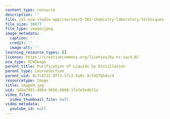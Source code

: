 ```yaml
---
content_type: resource
description: ''
file: /ol-ocw-studio-app/courses/5-301-chemistry-laboratory-techniques-january-iap-2012/34ba7981d954965688601fa7e5e4b71a_image9.jpg
file_size: 38877
file_type: image/jpeg
image_metadata:
  caption: ''
  credit: ''
  image-alt: ''
learning_resource_types: []
license: https://creativecommons.org/licenses/by-nc-sa/4.0/
ocw_type: OCWImage
parent_title: Purification of Liquids by Distillation
parent_type: CourseSection
parent_uid: 0c7c8722-9ff3-1fc3-5a0c-3cf42fb54cc4
resourcetype: Image
title: image9.jpg
uid: 34ba7981-d954-9656-8860-1fa7e5e4b71a
video_files:
  video_thumbnail_file: null
video_metadata:
  youtube_id: null
---
```

